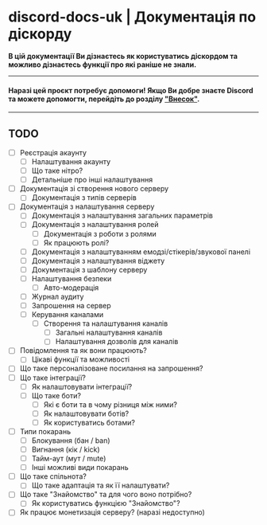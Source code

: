 # discord-docs-uk | Документація по діскорду

**В цій документації Ви дізнаєтесь як користуватись діскордом та можливо дізнаєтесь функції про які раніше не знали.**

---
#### Наразі цей проєкт потребує допомоги! Якщо Ви добре знаєте Discord та можете допомогти, перейдіть до розділу ["Внесок"](https://github.com/DemonWayne/discord-docs-uk/blob/dev/.github/CONTRIBUTING.md).
---
## TODO
- [ ] Реєстрація акаунту
	- [ ] Налаштування акаунту
	- [ ] Що таке нітро?
	- [ ] Детальніше про інші налаштування
- [ ] Документація зі створення нового серверу
	- [ ] Документація з типів серверів
- [ ] Документація з налаштування серверу
	- [ ] Документація з налаштування загальних параметрів
	- [ ] Документація з налаштування ролей
		- [ ] Документація з роботи з ролями
		- [ ] Як працюють ролі?
	- [ ] Документація з налаштуванням емодзі/стікерів/звукової панелі
	- [ ] Документація з налаштування віджету
	- [ ] Документація з шаблону серверу
	- [ ] Налаштування безпеки
		- [ ] Авто-модерація
	- [ ] Журнал аудиту
	- [ ] Запрошення на сервер
	- [ ] Керування каналами
		- [ ] Створення та налаштування каналів
			- [ ] Загальні налаштування каналів
			- [ ] Налаштування дозволів для каналів
- [ ] Повідомлення та як вони працюють?
	- [ ] Цікаві функції та можливості
- [ ] Що таке персоналізоване посилання на запрошення?
- [ ] Що таке інтеграції?
	- [ ] Як налаштовувати інтеграції?
	- [ ] Що таке боти?
		- [ ] Які є боти та в чому різниця між ними?
		- [ ] Як налаштовувати ботів?
		- [ ] Як користуватись ботами?
- [ ] Типи покарань 
	- [ ] Блокування (бан / ban)
	- [ ] Вигнання (кік / kick)
	- [ ] Тайм-аут (мут / mute)
	- [ ] Інші можливі види покарань
- [ ] Що таке спільнота?
	- [ ] Що таке адаптація та як її налаштувати?
- [ ] Що таке "Знайомство" та для чого воно потрібно?
	- [ ] Як користуватись функцією "Знайомство"?
- [ ] Як працює монетизація серверу? (наразі недоступно)